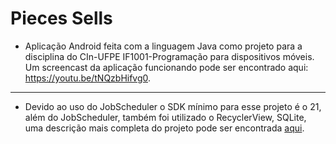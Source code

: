# Pieces Sells
- Aplicação Android feita com a linguagem Java como projeto para a disciplina do CIn-UFPE IF1001-Programação para dispositivos móveis. Um screencast da aplicação funcionando pode ser encontrado aqui: https://youtu.be/tNQzbHifvg0.
---
- Devido ao uso do JobScheduler o SDK mínimo para esse projeto é o 21, além do JobScheduler, também foi utilizado o RecyclerView, SQLite, uma descrição mais completa do projeto pode ser encontrada [aqui](https://github.com/ps1312/projeto-android/blob/master/Documentacao/justificativa.md).

